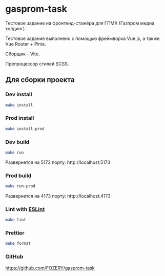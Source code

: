 # gasprom-task

Тестовое задание на фронтенд-стажёра для ГПМХ (Газпром медиа холдинг).

Тестовое задание выполнено с помощью фреймворка Vue.js, а также Vue Router + Pinia. 

Сборщик - Vite. 

Препроцессор стилей SCSS.

## Для сборки проекта
### Dev install
```sh
make install
```

### Prod install
```sh
make install-prod
```

### Dev build

```sh
make run
```
Развернется на 5173 порту: 
http://localhost:5173 

### Prod build

```sh
make run-prod
```
Развернется на 4173 порту:
http://localhost:4173

### Lint with [ESLint](https://eslint.org/)

```sh
make lint
```

### Prettier
```sh
make format
```

### GitHub
https://github.com/FOZERY/gasprom-task

